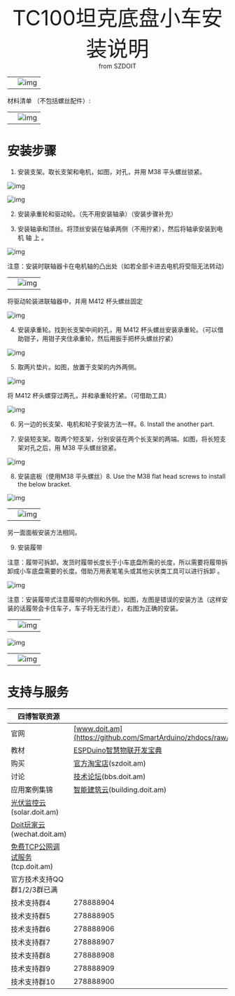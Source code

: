  <center> <font size=10> TC100坦克底盘小车安装说明 </font></center>

<center> from SZDOIT </center>

|      |                                                              |
| ---- | :----------------------------------------------------------- |
|      | ![img](https://github.com/SmartArduino/zhdocs/raw/master/zhSmartCAR/TC100/wps1.png) |

材料清单 （不包括螺丝配件）:

|      |                                                              |
| ---- | :----------------------------------------------------------- |
|      | ![img](https://github.com/SmartArduino/zhdocs/raw/master/zhSmartCAR/TC100/wps2.png) |

# 安装步骤 

1. 安装支架。取长支架和电机，如图，对孔，并用 M38 平头螺丝锁紧。

![img](https://github.com/SmartArduino/zhdocs/raw/master/zhSmartCAR/TC100/wps3.png)



![img](https://github.com/SmartArduino/zhdocs/raw/master/zhSmartCAR/TC100/wps4.png)

 

 

2. 安装承重轮和驱动轮。（先不用安装轴承）（安装步骤补充）

3. 安装轴承和顶丝。将顶丝安装在轴承两侧（不用拧紧），然后将轴承安装到电机 轴 上 。

 ![img](https://github.com/SmartArduino/zhdocs/raw/master/zhSmartCAR/TC100/wps5.png)

注意：安装时联轴器卡在电机轴的凸出处（如若全部卡进去电机将受阻无法转动） 

|      |                                                              |
| ---- | ------------------------------------------------------------ |
|      | ![img](https://github.com/SmartArduino/zhdocs/raw/master/zhSmartCAR/TC100/wps6.png) |

将驱动轮装进联轴器中，并用 M412 杯头螺丝固定 

![img](https://github.com/SmartArduino/zhdocs/raw/master/zhSmartCAR/TC100/wps7.jpg) 

4. 安装承重轮。找到长支架中间的孔，用 M412 杯头螺丝安装承重轮。（可以借助钳子，用钳子夹住承重轮，然后用扳手把杯头螺丝拧紧） 

![img](https://github.com/SmartArduino/zhdocs/raw/master/zhSmartCAR/TC100/wps8.png)

5. 取两片垫片。如图，放置于支架的内外两侧。

![img](https://github.com/SmartArduino/zhdocs/raw/master/zhSmartCAR/TC100/wps9.jpg)

将 M412 杯头螺穿过两孔，并和承重轮拧紧。（可借助工具）

![img](https://github.com/SmartArduino/zhdocs/raw/master/zhSmartCAR/TC100/wps10.jpg) 

6. 另一边的长支架、电机和轮子安装方法一样。6. Install the another part.

7. 安装短支架。取两个短支架，分别安装在两个长支架的两端。如图，将长短支架对孔之后，用 M38 平头螺丝锁紧。

![img](https://github.com/SmartArduino/zhdocs/raw/master/zhSmartCAR/TC100/wps11.jpg)

8. 安装底板（使用M38 平头螺丝）8. Use the M38 flat head screws to install the below bracket.



![img](https://github.com/SmartArduino/zhdocs/raw/master/zhSmartCAR/TC100/wps12.png)

|      |                                                              |
| ---- | ------------------------------------------------------------ |
|      | ![img](https://github.com/SmartArduino/zhdocs/raw/master/zhSmartCAR/TC100/wps13.png) |

另一面面板安装方法相同。

9. 安装履带 

注意：履带可拆卸。发货时履带长度长于小车底盘所需的长度，所以需要将履带拆卸成小车底盘需要的长度。借助万用表笔笔头或其他尖状类工具可以进行拆卸 。 

![img](https://github.com/SmartArduino/zhdocs/raw/master/zhSmartCAR/TC100/wps14.jpg) 

 

注意：安装履带式注意履带的内侧和外侧。如图，左图是错误的安装方法（这样安装的话履带会卡住车子，车子将无法行走），右图为正确的安装。

|      |                                                              |
| ---- | ------------------------------------------------------------ |
|      | ![img](https://github.com/SmartArduino/zhdocs/raw/master/zhSmartCAR/TC100/wps15.png) |

![img](https://github.com/SmartArduino/zhdocs/raw/master/zhSmartCAR/TC100/wps16.jpg) 

|      |                                                              |
| ---- | ------------------------------------------------------------ |
|      | ![img](https://github.com/SmartArduino/zhdocs/raw/master/zhSmartCAR/TC100/wps17.png) |

#  支持与服务

| 四博智联资源                                                 |                                                              |
| ------------------------------------------------------------ | ------------------------------------------------------------ |
| 官网                                                         | [www.doit.am](https://github.com/SmartArduino/zhdocs/raw/master/zhSmartCAR/TC100/http://www.doit.am/) |
| 教材                                                         | [ESPDuino智慧物联开发宝典](https://github.com/SmartArduino/zhdocs/raw/master/zhSmartCAR/TC100/https://item.taobao.com/item.htm?spm=a1z10.3-c.w4002-7420449993.9.Bgp1Ll&id=520583000610) |
| 购买                                                         | [官方淘宝店](https://github.com/SmartArduino/zhdocs/raw/master/zhSmartCAR/TC100/https://szdoit.taobao.com/)(szdoit.am) |
| 讨论                                                         | [技术论坛](https://github.com/SmartArduino/zhdocs/raw/master/zhSmartCAR/TC100/http://bbs.doit.am/forum.php)(bbs.doit.am) |
| 应用案例集锦                                                 | [智能建筑云](https://github.com/SmartArduino/zhdocs/raw/master/zhSmartCAR/TC100/http://building.doit.am)(building.doit.am) |
| [光伏监控云](https://github.com/SmartArduino/zhdocs/raw/master/zhSmartCAR/TC100/http://solar.doit.am)(solar.doit.am) |                                                              |
| [Doit玩家云](https://github.com/SmartArduino/zhdocs/raw/master/zhSmartCAR/TC100/http://wechat.doit.am)(wechat.doit.am) |                                                              |
| [免费TCP公网调试服务](https://github.com/SmartArduino/zhdocs/raw/master/zhSmartCAR/TC100/http://tcp.doit.am)(tcp.doit.am) |                                                              |
| 官方技术支持QQ群1/2/3群已满                                  |                                                              |
| 技术支持群4                                                  | 278888904                                                    |
| 技术支持群5                                                  | 278888905                                                    |
| 技术支持群6                                                  | 278888906                                                    |
| 技术支持群7                                                  | 278888907                                                    |
| 技术支持群8                                                  | 278888908                                                    |
| 技术支持群9                                                  | 278888909                                                    |
| 技术支持群10                                                 | 278888900                                                    |